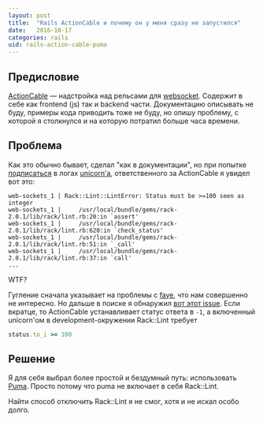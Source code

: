 ```yaml
---
layout: post
title:  "Rails ActionCable и почему он у меня сразу не запустился"
date:   2016-10-17
categories: rails
uid: rails-action-cable-puma
---
```


## Предисловие
[ActionCable](http://edgeguides.rubyonrails.org/action_cable_overview.html) — надстройка над рельсами для [websocket](https://ru.wikipedia.org/wiki/WebSocket). Содержит в себе как frontend (js) так и backend части. Документацию описывать не буду, примеры кода приводить тоже не буду, но опишу проблему, с которой я столкнулся и на которую потратил больше часа времени.

## Проблема
Как это обычно бывает, сделал "как в документации", но при попытке [подписаться](http://edgeguides.rubyonrails.org/action_cable_overview.html#client-server-interactions-subscriptions) в логах [unicorn'а](http://unicorn.bogomips.org/), ответственного за ActionCable я увидел вот это:
~~~
web-sockets_1 | Rack::Lint::LintError: Status must be >=100 seen as integer
web-sockets_1 | 	/usr/local/bundle/gems/rack-2.0.1/lib/rack/lint.rb:20:in `assert'
web-sockets_1 | 	/usr/local/bundle/gems/rack-2.0.1/lib/rack/lint.rb:620:in `check_status'
web-sockets_1 | 	/usr/local/bundle/gems/rack-2.0.1/lib/rack/lint.rb:51:in `_call'
web-sockets_1 | 	/usr/local/bundle/gems/rack-2.0.1/lib/rack/lint.rb:37:in `call'
...
~~~
WTF?

Гугление сначала указывает на проблемы с [faye](https://github.com/faye/faye), что нам совершенно не интересно. Но дальше в поиске я обнаружил [вот этот issue](https://github.com/rails/rails/issues/26179). Если вкратце, то ActionCable устанавливает статус ответа в `-1`, а включенный unicorn'ом в development-окружении Rack::Lint требует
~~~ruby
status.to_i >= 100
~~~

## Решение
Я для себя выбрал более простой и бездумный путь: использовать [Puma](https://github.com/puma/puma). Просто потому что puma не включает в себя Rack::Lint.

Найти способ отключить Rack::Lint я не смог, хотя и не искал особо долго.
